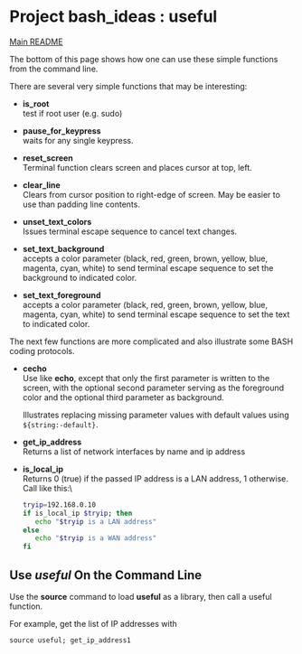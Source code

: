 # Project bash_ideas : useful

[Main README](README.md)

The bottom of this page shows how one can use these simple functions
from the command line.

There are several very simple functions that may be interesting:

- **is_root**\
  test if root user (e.g. sudo)

- **pause_for_keypress**\
  waits for any single keypress.

- **reset_screen**\
  Terminal function clears screen and places cursor at top, left.

- **clear_line**\
  Clears from cursor position to right-edge of screen.  May be
  easier to use than padding line contents.

- **unset_text_colors**\
  Issues terminal escape sequence to cancel text changes.

- **set_text_background**\
  accepts a color parameter (black, red, green, brown, yellow,
  blue, magenta, cyan, white) to send terminal escape sequence
  to set the background to indicated color.

- **set_text_foreground**\
  accepts a color parameter (black, red, green, brown, yellow,
  blue, magenta, cyan, white) to send terminal escape sequence
  to set the text to indicated color.

The next few functions are more complicated and also illustrate
some BASH coding protocols.

- **cecho**\
  Use like **echo**, except that only the first parameter is
  written to the screen, with the optional second parameter
  serving as the foreground color and the optional third
  parameter as background.

  Illustrates replacing missing parameter values with default
  values using `${string:-default}`.

- **get_ip_address**\
  Returns a list of network interfaces by name and ip address

- **is_local_ip**\
  Returns 0 (true) if the passed IP address is a LAN address,
  1 otherwise.  Call like this:\

  ~~~sh
  tryip=192.168.0.10
  if is_local_ip $tryip; then
     echo "$tryip is a LAN address"
  else
     echo "$tryip is a WAN address"
  fi
  ~~~

  
## Use *useful* On the Command Line

Use the **source** command to load **useful** as a library,
then call a useful function.

For example, get the list of IP addresses with

`source useful; get_ip_address1`


  
